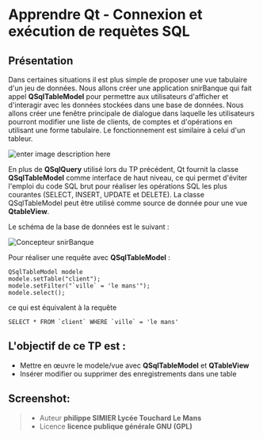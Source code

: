 ﻿
﻿Apprendre Qt  -   Connexion et exécution de requètes SQL 
================
Présentation
----
Dans certaines situations il est plus simple de proposer une vue tabulaire d'un jeu de données.  Nous allons créer une application snirBanque qui fait appel **QSqlTableModel** pour permettre aux utilisateurs d'afficher et d'interagir avec les données stockées dans une base de données.  Nous allons créer une fenêtre principale de dialogue dans laquelle les utilisateurs pourront modifier une liste de clients, de comptes et d'opérations en utilisant une forme tabulaire.
Le fonctionnement est similaire à celui d'un tableur.

![enter image description here](https://lh3.googleusercontent.com/-LT0_EoexP9w/WhQFNcrfoZI/AAAAAAAANNQ/zWiUqaqkmp42vIjjGJEOja1C30Sv-PntwCLcBGAs/s0/Screenshot.png "Screenshot.png")

En plus de **QSqlQuery** utilisé lors du TP précédent, Qt fournit la classe       **QSqlTableModel** comme interface de haut niveau, ce qui permet d'éviter l'emploi du code SQL brut pour réaliser les opérations SQL les plus courantes (SELECT, INSERT, UPDATE et DELETE). La classe QSqlTableModel peut être utilisé comme source de donnée pour une vue **QtableView**. 

Le schéma de la base de données est le suivant :

![Concepteur snirBanque](https://lh3.googleusercontent.com/-Cv1TagFIoQY/WgiHk4AhjCI/AAAAAAAANIU/Te5LNoV-Hg0_agnqtSxNeyAlbKVC_wQRACLcBGAs/s0/Concepteur.PNG "Concepteur.PNG")

Pour réaliser une requête avec **QSqlTableModel**  :

    QSqlTableModel modele
    modele.setTable("client");
    modele.setFilter("`ville` = 'le mans'");
    modele.select();
   ce qui est équivalent à la requête 

    SELECT * FROM `client` WHERE `ville` = 'le mans' 
    
    

 
L'objectif de ce TP est :
---
 - Mettre en œuvre le modele/vue avec **QSqlTableModel** et **QTableView**
 - Insérer modifier ou supprimer des enregistrements dans une table
 
Screenshot:
----

> - Auteur  **philippe SIMIER Lycée Touchard Le Mans**
> - Licence  **licence publique générale GNU (GPL)**
